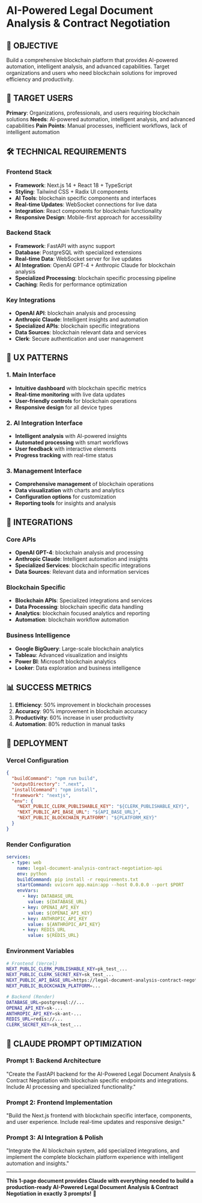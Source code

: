 # AI-Powered Legal Document Analysis & Contract Negotiation

## 🎯 OBJECTIVE
Build a comprehensive blockchain platform that provides AI-powered automation, intelligent analysis, and advanced capabilities. Target organizations and users who need blockchain solutions for improved efficiency and productivity.

## 👥 TARGET USERS
**Primary**: Organizations, professionals, and users requiring blockchain solutions
**Needs**: AI-powered automation, intelligent analysis, and advanced capabilities
**Pain Points**: Manual processes, inefficient workflows, lack of intelligent automation

## 🛠️ TECHNICAL REQUIREMENTS

### Frontend Stack
- **Framework**: Next.js 14 + React 18 + TypeScript
- **Styling**: Tailwind CSS + Radix UI components
- **AI Tools**: blockchain specific components and interfaces
- **Real-time Updates**: WebSocket connections for live data
- **Integration**: React components for blockchain functionality
- **Responsive Design**: Mobile-first approach for accessibility

### Backend Stack
- **Framework**: FastAPI with async support
- **Database**: PostgreSQL with specialized extensions
- **Real-time Data**: WebSocket server for live updates
- **AI Integration**: OpenAI GPT-4 + Anthropic Claude for blockchain analysis
- **Specialized Processing**: blockchain specific processing pipeline
- **Caching**: Redis for performance optimization

### Key Integrations
- **OpenAI API**: blockchain analysis and processing
- **Anthropic Claude**: Intelligent insights and automation
- **Specialized APIs**: blockchain specific integrations
- **Data Sources**: blockchain relevant data and services
- **Clerk**: Secure authentication and user management

## 🎨 UX PATTERNS

### 1. Main Interface
- **Intuitive dashboard** with blockchain specific metrics
- **Real-time monitoring** with live data updates
- **User-friendly controls** for blockchain operations
- **Responsive design** for all device types

### 2. AI Integration Interface
- **Intelligent analysis** with AI-powered insights
- **Automated processing** with smart workflows
- **User feedback** with interactive elements
- **Progress tracking** with real-time status

### 3. Management Interface
- **Comprehensive management** of blockchain operations
- **Data visualization** with charts and analytics
- **Configuration options** for customization
- **Reporting tools** for insights and analysis

## 🔗 INTEGRATIONS

### Core APIs
- **OpenAI GPT-4**: blockchain analysis and processing
- **Anthropic Claude**: Intelligent automation and insights
- **Specialized Services**: blockchain specific integrations
- **Data Sources**: Relevant data and information services

### Blockchain Specific
- **Blockchain APIs**: Specialized integrations and services
- **Data Processing**: blockchain specific data handling
- **Analytics**: blockchain focused analytics and reporting
- **Automation**: blockchain workflow automation

### Business Intelligence
- **Google BigQuery**: Large-scale blockchain analytics
- **Tableau**: Advanced visualization and insights
- **Power BI**: Microsoft blockchain analytics
- **Looker**: Data exploration and business intelligence

## 📊 SUCCESS METRICS
1. **Efficiency**: 50% improvement in blockchain processes
2. **Accuracy**: 90% improvement in blockchain accuracy
3. **Productivity**: 60% increase in user productivity
4. **Automation**: 80% reduction in manual tasks

## 🚀 DEPLOYMENT

### Vercel Configuration
```json
{
  "buildCommand": "npm run build",
  "outputDirectory": ".next",
  "installCommand": "npm install",
  "framework": "nextjs",
  "env": {
    "NEXT_PUBLIC_CLERK_PUBLISHABLE_KEY": "${CLERK_PUBLISHABLE_KEY}",
    "NEXT_PUBLIC_API_BASE_URL": "${API_BASE_URL}",
    "NEXT_PUBLIC_BLOCKCHAIN_PLATFORM": "${PLATFORM_KEY}"
  }
}
```

### Render Configuration
```yaml
services:
  - type: web
    name: legal-document-analysis-contract-negotiation-api
    env: python
    buildCommand: pip install -r requirements.txt
    startCommand: uvicorn app.main:app --host 0.0.0.0 --port $PORT
    envVars:
      - key: DATABASE_URL
        value: ${DATABASE_URL}
      - key: OPENAI_API_KEY
        value: ${OPENAI_API_KEY}
      - key: ANTHROPIC_API_KEY
        value: ${ANTHROPIC_API_KEY}
      - key: REDIS_URL
        value: ${REDIS_URL}
```

### Environment Variables
```bash
# Frontend (Vercel)
NEXT_PUBLIC_CLERK_PUBLISHABLE_KEY=pk_test_...
NEXT_PUBLIC_CLERK_SECRET_KEY=sk_test_...
NEXT_PUBLIC_API_BASE_URL=https://legal-document-analysis-contract-negotiation-api.onrender.com
NEXT_PUBLIC_BLOCKCHAIN_PLATFORM=...

# Backend (Render)
DATABASE_URL=postgresql://...
OPENAI_API_KEY=sk-...
ANTHROPIC_API_KEY=sk-ant-...
REDIS_URL=redis://...
CLERK_SECRET_KEY=sk_test_...
```

## 🎯 CLAUDE PROMPT OPTIMIZATION

### Prompt 1: Backend Architecture
"Create the FastAPI backend for the AI-Powered Legal Document Analysis & Contract Negotiation with blockchain specific endpoints and integrations. Include AI processing and specialized functionality."

### Prompt 2: Frontend Implementation
"Build the Next.js frontend with blockchain specific interface, components, and user experience. Include real-time updates and responsive design."

### Prompt 3: AI Integration & Polish
"Integrate the AI blockchain system, add specialized integrations, and implement the complete blockchain platform experience with intelligent automation and insights."

---

**This 1-page document provides Claude with everything needed to build a production-ready AI-Powered Legal Document Analysis & Contract Negotiation in exactly 3 prompts!** 🚀
